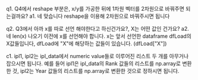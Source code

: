 q1. Q4에서 reshape 부분은, x/y를 가공한 뒤에 1차원 벡터를 2차원으로 바꿔주면 되는걸까요?
a1. 네 맞습니다 reshape을 이용해 2차원으로 바꿔주시면 됩니다

q2. Q3에서 아까 x를 따로 선언 해야한다고 하신건가요?, X는 어떤 값인 건가요?
a2. 네 len(x) 나오기 이전에 x를 선언해야 합니다. x는 앞서 선언한 dataframe dfLoad의 X값들입니다, dfLoad에 "X"에 해당하는 값들이 있습니다. (dfLoad["X"])

c1. ipl1, ipl2는 ipl_data에서 numeric value들로 이루어진 리스트 두 개를 아무거나 잡으시면 됩니다. 예를 들어 ipl1은 ipl_data의 Rank 값들의 리스트를 np.array로 변환한 것, ipl2는 Year 값들의 리스트를 np.array로 변환한 것으로 정하시면 됩니다.
